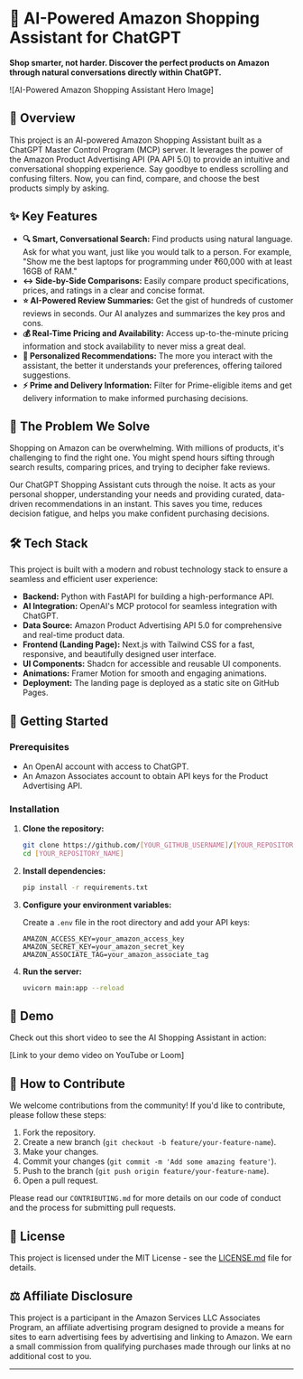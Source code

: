 # 🤖 AI-Powered Amazon Shopping Assistant for ChatGPT

**Shop smarter, not harder. Discover the perfect products on Amazon through natural conversations directly within ChatGPT.**

![AI-Powered Amazon Shopping Assistant Hero Image]



## 🌟 Overview

This project is an AI-powered Amazon Shopping Assistant built as a ChatGPT Master Control Program (MCP) server. It leverages the power of the Amazon Product Advertising API (PA API 5.0) to provide an intuitive and conversational shopping experience. Say goodbye to endless scrolling and confusing filters. Now, you can find, compare, and choose the best products simply by asking.

## ✨ Key Features

*   **🔍 Smart, Conversational Search:** Find products using natural language. Ask for what you want, just like you would talk to a person. For example, "Show me the best laptops for programming under ₹60,000 with at least 16GB of RAM."
*   **↔️ Side-by-Side Comparisons:** Easily compare product specifications, prices, and ratings in a clear and concise format.
*   **⭐ AI-Powered Review Summaries:** Get the gist of hundreds of customer reviews in seconds. Our AI analyzes and summarizes the key pros and cons.
*   **💰 Real-Time Pricing and Availability:** Access up-to-the-minute pricing information and stock availability to never miss a great deal.
*   **🎯 Personalized Recommendations:** The more you interact with the assistant, the better it understands your preferences, offering tailored suggestions.
*   **⚡ Prime and Delivery Information:** Filter for Prime-eligible items and get delivery information to make informed purchasing decisions.

## 🚀 The Problem We Solve

Shopping on Amazon can be overwhelming. With millions of products, it's challenging to find the right one. You might spend hours sifting through search results, comparing prices, and trying to decipher fake reviews.

Our ChatGPT Shopping Assistant cuts through the noise. It acts as your personal shopper, understanding your needs and providing curated, data-driven recommendations in an instant. This saves you time, reduces decision fatigue, and helps you make confident purchasing decisions.

## 🛠️ Tech Stack

This project is built with a modern and robust technology stack to ensure a seamless and efficient user experience:

*   **Backend:** Python with FastAPI for building a high-performance API.
*   **AI Integration:** OpenAI's MCP protocol for seamless integration with ChatGPT.
*   **Data Source:** Amazon Product Advertising API 5.0 for comprehensive and real-time product data.
*   **Frontend (Landing Page):** Next.js with Tailwind CSS for a fast, responsive, and beautifully designed user interface.
*   **UI Components:** Shadcn for accessible and reusable UI components.
*   **Animations:** Framer Motion for smooth and engaging animations.
*   **Deployment:** The landing page is deployed as a static site on GitHub Pages.

## 🏁 Getting Started

### Prerequisites

*   An OpenAI account with access to ChatGPT.
*   An Amazon Associates account to obtain API keys for the Product Advertising API.

### Installation

1.  **Clone the repository:**
    ```bash
    git clone https://github.com/[YOUR_GITHUB_USERNAME]/[YOUR_REPOSITORY_NAME].git
    cd [YOUR_REPOSITORY_NAME]
    ```

2.  **Install dependencies:**
    ```bash
    pip install -r requirements.txt
    ```

3.  **Configure your environment variables:**

    Create a `.env` file in the root directory and add your API keys:
    ```
    AMAZON_ACCESS_KEY=your_amazon_access_key
    AMAZON_SECRET_KEY=your_amazon_secret_key
    AMAZON_ASSOCIATE_TAG=your_amazon_associate_tag
    ```

4.  **Run the server:**
    ```bash
    uvicorn main:app --reload
    ```

## 🎥 Demo

Check out this short video to see the AI Shopping Assistant in action:

[Link to your demo video on YouTube or Loom]

## 🤝 How to Contribute

We welcome contributions from the community! If you'd like to contribute, please follow these steps:

1.  Fork the repository.
2.  Create a new branch (`git checkout -b feature/your-feature-name`).
3.  Make your changes.
4.  Commit your changes (`git commit -m 'Add some amazing feature'`).
5.  Push to the branch (`git push origin feature/your-feature-name`).
6.  Open a pull request.

Please read our `CONTRIBUTING.md` for more details on our code of conduct and the process for submitting pull requests.

## 📜 License

This project is licensed under the MIT License - see the [LICENSE.md](LICENSE.md) file for details.

## ⚖️ Affiliate Disclosure

This project is a participant in the Amazon Services LLC Associates Program, an affiliate advertising program designed to provide a means for sites to earn advertising fees by advertising and linking to Amazon. We earn a small commission from qualifying purchases made through our links at no additional cost to you.

---